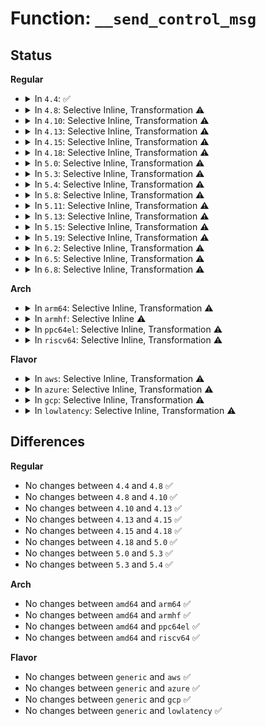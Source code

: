 # Function: <code>__send_control_msg</code>

## Status
<b>Regular</b>
<ul>
<li>
<details>
<summary>In <code>4.4</code>: ✅</summary>

```c
ssize_t __send_control_msg(struct ports_device *portdev, u32 port_id, unsigned int event, unsigned int value);
```

**Collision:** Unique Static

**Inline:** No

**Transformation:** False

**Instances:**

```
In drivers/char/virtio_console.c (ffffffff815171f0)
Location: drivers/char/virtio_console.c:559
Inline: False
Direct callers:
  - drivers/char/virtio_console.c:port_fops_release
  - drivers/char/virtio_console.c:init_port_console
  - drivers/char/virtio_console.c:virtcons_restore
  - drivers/char/virtio_console.c:virtcons_restore
  - drivers/char/virtio_console.c:port_fops_open
  - drivers/char/virtio_console.c:add_port
  - drivers/char/virtio_console.c:add_port
  - drivers/char/virtio_console.c:virtcons_probe
  - drivers/char/virtio_console.c:virtcons_probe
```
**Symbols:**

```
ffffffff815171f0-ffffffff815172cd: __send_control_msg (STB_LOCAL)
```
</details>
</li>
<li>
<details>
<summary>In <code>4.8</code>: Selective Inline, Transformation ⚠️</summary>

```c
ssize_t __send_control_msg(struct ports_device *portdev, u32 port_id, unsigned int event, unsigned int value);
```

**Collision:** Unique Static

**Inline:** Selective

**Transformation:** True

**Instances:**

```
In drivers/char/virtio_console.c (ffffffff81569ea0)
Location: drivers/char/virtio_console.c:565
Inline: True
Direct callers:
  - drivers/char/virtio_console.c:virtcons_probe
  - drivers/char/virtio_console.c:virtcons_probe
  - drivers/char/virtio_console.c:add_port
```
**Symbols:**

```
ffffffff81569ea0-ffffffff81569f81: __send_control_msg.part.27 (STB_LOCAL)
ffffffff81569f90-ffffffff81569fb7: __send_control_msg (STB_LOCAL)
```
</details>
</li>
<li>
<details>
<summary>In <code>4.10</code>: Selective Inline, Transformation ⚠️</summary>

```c
ssize_t __send_control_msg(struct ports_device *portdev, u32 port_id, unsigned int event, unsigned int value);
```

**Collision:** Unique Static

**Inline:** Selective

**Transformation:** True

**Instances:**

```
In drivers/char/virtio_console.c (ffffffff815965e0)
Location: drivers/char/virtio_console.c:564
Inline: True
Direct callers:
  - drivers/char/virtio_console.c:virtcons_probe
  - drivers/char/virtio_console.c:virtcons_probe
  - drivers/char/virtio_console.c:add_port
```
**Symbols:**

```
ffffffff815965e0-ffffffff815966c1: __send_control_msg.part.29 (STB_LOCAL)
ffffffff815966d0-ffffffff815966f7: __send_control_msg (STB_LOCAL)
```
</details>
</li>
<li>
<details>
<summary>In <code>4.13</code>: Selective Inline, Transformation ⚠️</summary>

```c
ssize_t __send_control_msg(struct ports_device *portdev, u32 port_id, unsigned int event, unsigned int value);
```

**Collision:** Unique Static

**Inline:** Selective

**Transformation:** True

**Instances:**

```
In drivers/char/virtio_console.c (ffffffff815aa3c0)
Location: drivers/char/virtio_console.c:564
Inline: True
Direct callers:
  - drivers/char/virtio_console.c:virtcons_probe
  - drivers/char/virtio_console.c:virtcons_probe
  - drivers/char/virtio_console.c:add_port
```
**Symbols:**

```
ffffffff815aa3c0-ffffffff815aa4a1: __send_control_msg.part.27 (STB_LOCAL)
ffffffff815aa4b0-ffffffff815aa4d7: __send_control_msg (STB_LOCAL)
```
</details>
</li>
<li>
<details>
<summary>In <code>4.15</code>: Selective Inline, Transformation ⚠️</summary>

```c
ssize_t __send_control_msg(struct ports_device *portdev, u32 port_id, unsigned int event, unsigned int value);
```

**Collision:** Unique Static

**Inline:** Selective

**Transformation:** True

**Instances:**

```
In drivers/char/virtio_console.c (ffffffff81610d30)
Location: drivers/char/virtio_console.c:561
Inline: True
Direct callers:
  - drivers/char/virtio_console.c:virtcons_probe
  - drivers/char/virtio_console.c:virtcons_probe
  - drivers/char/virtio_console.c:add_port
```
**Symbols:**

```
ffffffff81610d30-ffffffff81610e11: __send_control_msg.part.27 (STB_LOCAL)
ffffffff81610e20-ffffffff81610e47: __send_control_msg (STB_LOCAL)
```
</details>
</li>
<li>
<details>
<summary>In <code>4.18</code>: Selective Inline, Transformation ⚠️</summary>

```c
ssize_t __send_control_msg(struct ports_device *portdev, u32 port_id, unsigned int event, unsigned int value);
```

**Collision:** Unique Static

**Inline:** Selective

**Transformation:** True

**Instances:**

```
In drivers/char/virtio_console.c (ffffffff8164ac90)
Location: drivers/char/virtio_console.c:560
Inline: True
Direct callers:
  - drivers/char/virtio_console.c:virtcons_probe
  - drivers/char/virtio_console.c:virtcons_probe
  - drivers/char/virtio_console.c:add_port
```
**Symbols:**

```
ffffffff8164ac90-ffffffff8164ad71: __send_control_msg.part.29 (STB_LOCAL)
ffffffff8164ad80-ffffffff8164ada7: __send_control_msg (STB_LOCAL)
```
</details>
</li>
<li>
<details>
<summary>In <code>5.0</code>: Selective Inline, Transformation ⚠️</summary>

```c
ssize_t __send_control_msg(struct ports_device *portdev, u32 port_id, unsigned int event, unsigned int value);
```

**Collision:** Unique Static

**Inline:** Selective

**Transformation:** True

**Instances:**

```
In drivers/char/virtio_console.c (ffffffff81668a70)
Location: drivers/char/virtio_console.c:560
Inline: True
Direct callers:
  - drivers/char/virtio_console.c:virtcons_probe
  - drivers/char/virtio_console.c:virtcons_probe
  - drivers/char/virtio_console.c:add_port
```
**Symbols:**

```
ffffffff81668a70-ffffffff81668b51: __send_control_msg.part.26 (STB_LOCAL)
ffffffff81668b60-ffffffff81668b87: __send_control_msg (STB_LOCAL)
```
</details>
</li>
<li>
<details>
<summary>In <code>5.3</code>: Selective Inline, Transformation ⚠️</summary>

```c
ssize_t __send_control_msg(struct ports_device *portdev, u32 port_id, unsigned int event, unsigned int value);
```

**Collision:** Unique Static

**Inline:** Selective

**Transformation:** True

**Instances:**

```
In drivers/char/virtio_console.c (ffffffff8169e3c0)
Location: drivers/char/virtio_console.c:547
Inline: True
Direct callers:
  - drivers/char/virtio_console.c:virtcons_probe
  - drivers/char/virtio_console.c:virtcons_probe
  - drivers/char/virtio_console.c:add_port
```
**Symbols:**

```
ffffffff8169e3c0-ffffffff8169e4ab: __send_control_msg.part.0 (STB_LOCAL)
ffffffff8169e4b0-ffffffff8169e4d7: __send_control_msg (STB_LOCAL)
```
</details>
</li>
<li>
<details>
<summary>In <code>5.4</code>: Selective Inline, Transformation ⚠️</summary>

```c
ssize_t __send_control_msg(struct ports_device *portdev, u32 port_id, unsigned int event, unsigned int value);
```

**Collision:** Unique Static

**Inline:** Selective

**Transformation:** True

**Instances:**

```
In drivers/char/virtio_console.c (ffffffff816c13f0)
Location: drivers/char/virtio_console.c:547
Inline: True
Direct callers:
  - drivers/char/virtio_console.c:virtcons_probe
  - drivers/char/virtio_console.c:virtcons_probe
  - drivers/char/virtio_console.c:add_port
```
**Symbols:**

```
ffffffff816c13f0-ffffffff816c14db: __send_control_msg.part.0 (STB_LOCAL)
ffffffff816c14e0-ffffffff816c1507: __send_control_msg (STB_LOCAL)
```
</details>
</li>
<li>
<details>
<summary>In <code>5.8</code>: Selective Inline, Transformation ⚠️</summary>

**Collision:** Unique Static

**Inline:** Selective

**Transformation:** True

**Instances:**

```
In drivers/char/virtio_console.c (ffffffff81776bcd)
Location: drivers/char/virtio_console.c:547
Inline: True
Inline callers:
  - drivers/char/virtio_console.c:virtcons_restore
  - drivers/char/virtio_console.c:virtcons_restore
  - drivers/char/virtio_console.c:virtcons_probe
  - drivers/char/virtio_console.c:init_port_console
  - drivers/char/virtio_console.c:port_fops_open
  - drivers/char/virtio_console.c:port_fops_release
Direct callers:
  - drivers/char/virtio_console.c:virtcons_restore
  - drivers/char/virtio_console.c:virtcons_restore
  - drivers/char/virtio_console.c:virtcons_probe
  - drivers/char/virtio_console.c:virtcons_probe
  - drivers/char/virtio_console.c:init_port_console
  - drivers/char/virtio_console.c:port_fops_open
  - drivers/char/virtio_console.c:port_fops_release
```
**Symbols:**

```
ffffffff81775b30-ffffffff81775c1b: __send_control_msg.part.0 (STB_LOCAL)
ffffffff81777b68-ffffffff81777b8b: __send_control_msg.isra.0 (STB_LOCAL)
```
</details>
</li>
<li>
<details>
<summary>In <code>5.11</code>: Selective Inline, Transformation ⚠️</summary>

**Collision:** Unique Static

**Inline:** Selective

**Transformation:** True

**Instances:**

```
In drivers/char/virtio_console.c (ffffffff817918fd)
Location: drivers/char/virtio_console.c:547
Inline: True
Inline callers:
  - drivers/char/virtio_console.c:virtcons_restore
  - drivers/char/virtio_console.c:virtcons_restore
  - drivers/char/virtio_console.c:virtcons_probe
  - drivers/char/virtio_console.c:init_port_console
  - drivers/char/virtio_console.c:port_fops_open
  - drivers/char/virtio_console.c:port_fops_release
Direct callers:
  - drivers/char/virtio_console.c:virtcons_restore
  - drivers/char/virtio_console.c:virtcons_restore
  - drivers/char/virtio_console.c:virtcons_probe
  - drivers/char/virtio_console.c:virtcons_probe
  - drivers/char/virtio_console.c:init_port_console
  - drivers/char/virtio_console.c:port_fops_open
  - drivers/char/virtio_console.c:port_fops_release
```
**Symbols:**

```
ffffffff81790860-ffffffff8179094b: __send_control_msg.part.0 (STB_LOCAL)
ffffffff81c0875b-ffffffff81c0877e: __send_control_msg.isra.0 (STB_LOCAL)
```
</details>
</li>
<li>
<details>
<summary>In <code>5.13</code>: Selective Inline, Transformation ⚠️</summary>

**Collision:** Unique Static

**Inline:** Selective

**Transformation:** True

**Instances:**

```
In drivers/char/virtio_console.c (ffffffff81773990)
Location: drivers/char/virtio_console.c:547
Inline: True
Direct callers:
  - drivers/char/virtio_console.c:virtcons_restore
  - drivers/char/virtio_console.c:virtcons_restore
  - drivers/char/virtio_console.c:virtcons_probe
  - drivers/char/virtio_console.c:virtcons_probe
  - drivers/char/virtio_console.c:init_port_console
  - drivers/char/virtio_console.c:port_fops_open
  - drivers/char/virtio_console.c:port_fops_release
```
**Symbols:**

```
ffffffff81773990-ffffffff81773a94: __send_control_msg.isra.0 (STB_LOCAL)
```
</details>
</li>
<li>
<details>
<summary>In <code>5.15</code>: Selective Inline, Transformation ⚠️</summary>

**Collision:** Unique Static

**Inline:** Selective

**Transformation:** True

**Instances:**

```
In drivers/char/virtio_console.c (ffffffff817f97d0)
Location: drivers/char/virtio_console.c:547
Inline: True
Direct callers:
  - drivers/char/virtio_console.c:virtcons_restore
  - drivers/char/virtio_console.c:virtcons_restore
  - drivers/char/virtio_console.c:virtcons_probe
  - drivers/char/virtio_console.c:virtcons_probe
  - drivers/char/virtio_console.c:init_port_console
  - drivers/char/virtio_console.c:port_fops_open
  - drivers/char/virtio_console.c:port_fops_release
```
**Symbols:**

```
ffffffff817f97d0-ffffffff817f98d4: __send_control_msg.isra.0 (STB_LOCAL)
```
</details>
</li>
<li>
<details>
<summary>In <code>5.19</code>: Selective Inline, Transformation ⚠️</summary>

**Collision:** Unique Static

**Inline:** Selective

**Transformation:** True

**Instances:**

```
In drivers/char/virtio_console.c (ffffffff81936730)
Location: drivers/char/virtio_console.c:548
Inline: True
Direct callers:
  - drivers/char/virtio_console.c:virtcons_restore
  - drivers/char/virtio_console.c:virtcons_restore
  - drivers/char/virtio_console.c:virtcons_probe
  - drivers/char/virtio_console.c:virtcons_probe
  - drivers/char/virtio_console.c:virtcons_probe
  - drivers/char/virtio_console.c:init_port_console
  - drivers/char/virtio_console.c:port_fops_open
  - drivers/char/virtio_console.c:port_fops_release
```
**Symbols:**

```
ffffffff81936730-ffffffff81936862: __send_control_msg.isra.0 (STB_LOCAL)
```
</details>
</li>
<li>
<details>
<summary>In <code>6.2</code>: Selective Inline, Transformation ⚠️</summary>

**Collision:** Unique Static

**Inline:** Selective

**Transformation:** True

**Instances:**

```
In drivers/char/virtio_console.c (ffffffff81a96590)
Location: drivers/char/virtio_console.c:540
Inline: True
Direct callers:
  - drivers/char/virtio_console.c:virtcons_restore
  - drivers/char/virtio_console.c:virtcons_restore
  - drivers/char/virtio_console.c:virtcons_probe
  - drivers/char/virtio_console.c:virtcons_probe
  - drivers/char/virtio_console.c:virtcons_probe
  - drivers/char/virtio_console.c:init_port_console
  - drivers/char/virtio_console.c:port_fops_open
  - drivers/char/virtio_console.c:port_fops_release
```
**Symbols:**

```
ffffffff81a96590-ffffffff81a966c2: __send_control_msg.isra.0 (STB_LOCAL)
```
</details>
</li>
<li>
<details>
<summary>In <code>6.5</code>: Selective Inline, Transformation ⚠️</summary>

**Collision:** Unique Static

**Inline:** Selective

**Transformation:** True

**Instances:**

```
In drivers/char/virtio_console.c (ffffffff81ae1da0)
Location: drivers/char/virtio_console.c:541
Inline: True
Direct callers:
  - drivers/char/virtio_console.c:virtcons_restore
  - drivers/char/virtio_console.c:virtcons_restore
  - drivers/char/virtio_console.c:virtcons_probe
  - drivers/char/virtio_console.c:virtcons_probe
  - drivers/char/virtio_console.c:virtcons_probe
  - drivers/char/virtio_console.c:init_port_console
  - drivers/char/virtio_console.c:port_fops_open
  - drivers/char/virtio_console.c:port_fops_release
```
**Symbols:**

```
ffffffff81ae1da0-ffffffff81ae1ed2: __send_control_msg.isra.0 (STB_LOCAL)
```
</details>
</li>
<li>
<details>
<summary>In <code>6.8</code>: Selective Inline, Transformation ⚠️</summary>

**Collision:** Unique Static

**Inline:** Selective

**Transformation:** True

**Instances:**

```
In drivers/char/virtio_console.c (ffffffff81b35190)
Location: drivers/char/virtio_console.c:538
Inline: True
Direct callers:
  - drivers/char/virtio_console.c:virtcons_restore
  - drivers/char/virtio_console.c:virtcons_restore
  - drivers/char/virtio_console.c:virtcons_probe
  - drivers/char/virtio_console.c:virtcons_probe
  - drivers/char/virtio_console.c:init_port_console
  - drivers/char/virtio_console.c:port_fops_open
  - drivers/char/virtio_console.c:port_fops_release
```
**Symbols:**

```
ffffffff81b35190-ffffffff81b352c2: __send_control_msg.isra.0 (STB_LOCAL)
```
</details>
</li>
</ul>
<b>Arch</b>
<ul>
<li>
<details>
<summary>In <code>arm64</code>: Selective Inline, Transformation ⚠️</summary>

```c
ssize_t __send_control_msg(struct ports_device *portdev, u32 port_id, unsigned int event, unsigned int value);
```

**Collision:** Unique Static

**Inline:** Selective

**Transformation:** True

**Instances:**

```
In drivers/char/virtio_console.c (ffff8000108b2ea0)
Location: drivers/char/virtio_console.c:547
Inline: True
Direct callers:
  - drivers/char/virtio_console.c:virtcons_probe
  - drivers/char/virtio_console.c:virtcons_probe
  - drivers/char/virtio_console.c:add_port
```
**Symbols:**

```
ffff8000108b2ea0-ffff8000108b2fd0: __send_control_msg.part.0 (STB_LOCAL)
ffff8000108b2fd0-ffff8000108b3044: __send_control_msg (STB_LOCAL)
```
</details>
</li>
<li>
<details>
<summary>In <code>armhf</code>: Selective Inline ⚠️</summary>

```c
ssize_t __send_control_msg(struct ports_device *portdev, u32 port_id, unsigned int event, unsigned int value);
```

**Collision:** Unique Static

**Inline:** Selective

**Transformation:** False

**Instances:**

```
In drivers/char/virtio_console.c (c09ae444)
Location: drivers/char/virtio_console.c:547
Inline: True
Direct callers:
  - drivers/char/virtio_console.c:virtcons_restore
  - drivers/char/virtio_console.c:virtcons_restore
  - drivers/char/virtio_console.c:virtcons_probe
  - drivers/char/virtio_console.c:virtcons_probe
  - drivers/char/virtio_console.c:add_port
  - drivers/char/virtio_console.c:add_port
  - drivers/char/virtio_console.c:init_port_console
  - drivers/char/virtio_console.c:port_fops_open
  - drivers/char/virtio_console.c:port_fops_release
```
**Symbols:**

```
c09ae444-c09ae594: __send_control_msg (STB_LOCAL)
```
</details>
</li>
<li>
<details>
<summary>In <code>ppc64el</code>: Selective Inline, Transformation ⚠️</summary>

```c
ssize_t __send_control_msg(struct ports_device *portdev, u32 port_id, unsigned int event, unsigned int value);
```

**Collision:** Unique Static

**Inline:** Selective

**Transformation:** True

**Instances:**

```
In drivers/char/virtio_console.c (c00000000094c9ac)
Location: drivers/char/virtio_console.c:547
Inline: True
Inline callers:
  - drivers/char/virtio_console.c:send_control_msg
Direct callers:
  - drivers/char/virtio_console.c:virtcons_probe
  - drivers/char/virtio_console.c:virtcons_probe
  - drivers/char/virtio_console.c:add_port
  - drivers/char/virtio_console.c:send_control_msg
```
**Symbols:**

```
c00000000094c7a0-c00000000094c928: __send_control_msg.part.0 (STB_LOCAL)
c00000000094c930-c00000000094c984: __send_control_msg (STB_LOCAL)
```
</details>
</li>
<li>
<details>
<summary>In <code>riscv64</code>: Selective Inline, Transformation ⚠️</summary>

```c
ssize_t __send_control_msg(struct ports_device *portdev, u32 port_id, unsigned int event, unsigned int value);
```

**Collision:** Unique Static

**Inline:** Selective

**Transformation:** True

**Instances:**

```
In drivers/char/virtio_console.c (ffffffe00056617c)
Location: drivers/char/virtio_console.c:547
Inline: True
Inline callers:
  - drivers/char/virtio_console.c:send_control_msg
Direct callers:
  - drivers/char/virtio_console.c:virtcons_probe
  - drivers/char/virtio_console.c:virtcons_probe
  - drivers/char/virtio_console.c:add_port
  - drivers/char/virtio_console.c:send_control_msg
```
**Symbols:**

```
ffffffe000566014-ffffffe000566108: __send_control_msg.part.0 (STB_LOCAL)
ffffffe000566108-ffffffe00056615a: __send_control_msg (STB_LOCAL)
```
</details>
</li>
</ul>
<b>Flavor</b>
<ul>
<li>
<details>
<summary>In <code>aws</code>: Selective Inline, Transformation ⚠️</summary>

```c
ssize_t __send_control_msg(struct ports_device *portdev, u32 port_id, unsigned int event, unsigned int value);
```

**Collision:** Unique Static

**Inline:** Selective

**Transformation:** True

**Instances:**

```
In drivers/char/virtio_console.c (ffffffff81686e40)
Location: drivers/char/virtio_console.c:547
Inline: True
Direct callers:
  - drivers/char/virtio_console.c:virtcons_probe
  - drivers/char/virtio_console.c:virtcons_probe
  - drivers/char/virtio_console.c:add_port
```
**Symbols:**

```
ffffffff81686e40-ffffffff81686f2b: __send_control_msg.part.0 (STB_LOCAL)
ffffffff81686f30-ffffffff81686f57: __send_control_msg (STB_LOCAL)
```
</details>
</li>
<li>
<details>
<summary>In <code>azure</code>: Selective Inline, Transformation ⚠️</summary>

```c
ssize_t __send_control_msg(struct ports_device *portdev, u32 port_id, unsigned int event, unsigned int value);
```

**Collision:** Unique Static

**Inline:** Selective

**Transformation:** True

**Instances:**

```
In drivers/char/virtio_console.c (ffffffff81664a40)
Location: drivers/char/virtio_console.c:547
Inline: True
Direct callers:
  - drivers/char/virtio_console.c:virtcons_probe
  - drivers/char/virtio_console.c:virtcons_probe
  - drivers/char/virtio_console.c:add_port
```
**Symbols:**

```
ffffffff81664a40-ffffffff81664b2b: __send_control_msg.part.0 (STB_LOCAL)
ffffffff81664b30-ffffffff81664b57: __send_control_msg (STB_LOCAL)
```
</details>
</li>
<li>
<details>
<summary>In <code>gcp</code>: Selective Inline, Transformation ⚠️</summary>

```c
ssize_t __send_control_msg(struct ports_device *portdev, u32 port_id, unsigned int event, unsigned int value);
```

**Collision:** Unique Static

**Inline:** Selective

**Transformation:** True

**Instances:**

```
In drivers/char/virtio_console.c (ffffffff816b5190)
Location: drivers/char/virtio_console.c:547
Inline: True
Direct callers:
  - drivers/char/virtio_console.c:virtcons_probe
  - drivers/char/virtio_console.c:virtcons_probe
  - drivers/char/virtio_console.c:add_port
```
**Symbols:**

```
ffffffff816b5190-ffffffff816b527b: __send_control_msg.part.0 (STB_LOCAL)
ffffffff816b5280-ffffffff816b52a7: __send_control_msg (STB_LOCAL)
```
</details>
</li>
<li>
<details>
<summary>In <code>lowlatency</code>: Selective Inline, Transformation ⚠️</summary>

```c
ssize_t __send_control_msg(struct ports_device *portdev, u32 port_id, unsigned int event, unsigned int value);
```

**Collision:** Unique Static

**Inline:** Selective

**Transformation:** True

**Instances:**

```
In drivers/char/virtio_console.c (ffffffff816cf990)
Location: drivers/char/virtio_console.c:547
Inline: True
Direct callers:
  - drivers/char/virtio_console.c:virtcons_probe
  - drivers/char/virtio_console.c:virtcons_probe
  - drivers/char/virtio_console.c:virtcons_probe
  - drivers/char/virtio_console.c:add_port
```
**Symbols:**

```
ffffffff816cf990-ffffffff816cfa79: __send_control_msg.part.0 (STB_LOCAL)
ffffffff816cfa80-ffffffff816cfaa7: __send_control_msg (STB_LOCAL)
```
</details>
</li>
</ul>

## Differences
<b>Regular</b>
<ul>
<li>
No changes between <code>4.4</code> and <code>4.8</code> ✅
</li>
<li>
No changes between <code>4.8</code> and <code>4.10</code> ✅
</li>
<li>
No changes between <code>4.10</code> and <code>4.13</code> ✅
</li>
<li>
No changes between <code>4.13</code> and <code>4.15</code> ✅
</li>
<li>
No changes between <code>4.15</code> and <code>4.18</code> ✅
</li>
<li>
No changes between <code>4.18</code> and <code>5.0</code> ✅
</li>
<li>
No changes between <code>5.0</code> and <code>5.3</code> ✅
</li>
<li>
No changes between <code>5.3</code> and <code>5.4</code> ✅
</li>
</ul>
<b>Arch</b>
<ul>
<li>
No changes between <code>amd64</code> and <code>arm64</code> ✅
</li>
<li>
No changes between <code>amd64</code> and <code>armhf</code> ✅
</li>
<li>
No changes between <code>amd64</code> and <code>ppc64el</code> ✅
</li>
<li>
No changes between <code>amd64</code> and <code>riscv64</code> ✅
</li>
</ul>
<b>Flavor</b>
<ul>
<li>
No changes between <code>generic</code> and <code>aws</code> ✅
</li>
<li>
No changes between <code>generic</code> and <code>azure</code> ✅
</li>
<li>
No changes between <code>generic</code> and <code>gcp</code> ✅
</li>
<li>
No changes between <code>generic</code> and <code>lowlatency</code> ✅
</li>
</ul>
